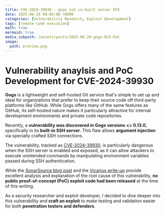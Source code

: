 ```yaml
---
title: CVE-2024-39930 - gogs ssh in-built server RCE
date: 2025-06-29 08:05:00 +0800
categories: [Vulnerability Research, Exploit Development]
tags: [remote code execution]
math: true
mermaid: true
media_subpath: /assets/posts/2025-06-29-gogs-RCE-PoC
image:
  path: preview.png
---
```


# Vulnerability anaylsis and PoC Development for CVE-2024-39930
**Gogs** is a lightweight and self-hosted Git service that's simple to set up and ideal for organizations that prefer to keep their source code off third-party platforms like GitHub. While Gogs offers many of the same features as GitHub, its self-hosted nature makes it particularly attractive for internal development environments and private code repositories.

Recently, a **vulnerability was discovered in Gogs versions <= 0.13.0**, specifically in its **built-in SSH server**. This flaw allows **argument injection** via specially crafted SSH connections.

The vulnerability, tracked as [CVE-2024-39930](https://github.com/advisories/GHSA-p69r-v3h4-rj4f), is particularly dangerous when the SSH server is enabled and exposed, as it can allow attackers to execute unintended commands by manipulating environment variables passed during SSH authentication.

While the [SonarSource blog post](https://www.sonarsource.com/blog/securing-developer-tools-unpatched-code-vulnerabilities-in-gogs-1) and the [Vicarius write-up](https://www.vicarius.io/vsociety/posts/argument-injection-in-gogs-ssh-server-cve-2024-39930) provide excellent analysis and explanation of the root cause of this vulnerability, **no public proof-of-concept (PoC) exploit code had been released** at the time of this writing.

As a security researcher and exploit developer, I decided to dive deeper into this vulnerability and **craft an exploit** to make testing and validation easier for both **penetration testers and defenders**.
